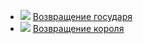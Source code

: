 * ![](/books/sf_fantasy/Джон%20Рональд%20Руэл%20Толкиен/Возвращение%20государя.jpg) [Возвращение государя](/books/sf_fantasy/Джон%20Рональд%20Руэл%20Толкиен/Возвращение%20государя)
* ![](/books/sf_fantasy/Джон%20Рональд%20Руэл%20Толкиен/Возвращение%20короля.jpg) [Возвращение короля](/books/sf_fantasy/Джон%20Рональд%20Руэл%20Толкиен/Возвращение%20короля)
